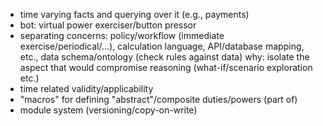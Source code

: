 

- time varying facts and querying over it (e.g., payments)
- bot: virtual power exerciser/button pressor
- separating concerns: policy/workflow (immediate exercise/periodical/...), 
  calculation language, API/database mapping, etc., data schema/ontology (check rules against data)
  why: isolate the aspect that would compromise reasoning (what-if/scenario exploration etc.)
- time related validity/applicability
- "macros" for defining "abstract"/composite duties/powers (part of)
- module system (versioning/copy-on-write)

 
  
  
  
  
  
